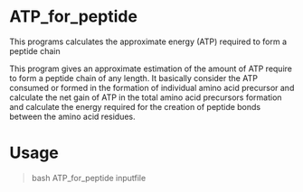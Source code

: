# ATP_for_peptide
This programs calculates the approximate energy (ATP) required to form a peptide chain

This program gives an approximate estimation of the amount of ATP require to form a peptide chain of any length. It basically consider the ATP consumed or formed in the formation of individual amino acid precursor and calculate the net gain of ATP in the total amino acid precursors formation and calculate the energy required for the creation of peptide bonds between the amino acid residues.


# Usage

> bash ATP_for_peptide inputfile
